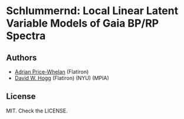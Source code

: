 # Schlummernd: Local Linear Latent Variable Models of Gaia BP/RP Spectra

## Authors
- [Adrian Price-Whelan](https://github.com/adrn) (Flatiron)
- [David W. Hogg](https://github.com/davidwhogg) (Flatiron) (NYU) (MPIA)

## License

MIT. Check the LICENSE.
